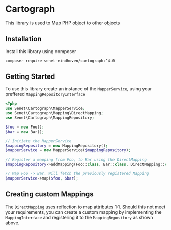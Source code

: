# Cartograph
This library is used to Map PHP object to other objects

## Installation
Install this library using composer
```bash
composer require senet-eindhoven/cartograph:^4.0
```

## Getting Started
To use this library create an instance of the `MapperService`, using your preffered `MappingRepositoryInterface`
````php
<?php
use Senet\Cartograph\MapperService;
use Senet\Cartograph\Mapping\DirectMapping;
use Senet\Cartograph\MappingRepository;

$foo = new Foo();
$bar = new Bar();

// Initiate the MapperService
$mappingRepository = new MappingRepository();
$mapperService = new MapperService($mappingRepository);

// Register a mapping from Foo, to Bar using the DirectMapping
$mappingRepository->addMapping(Foo::class, Bar::class, DirectMapping::class);

// Map Foo -> Bar. Will fetch the previously registered Mapping
$mapperService->map($foo, $bar);
````

## Creating custom Mappings
 The `DirectMapping` uses reflection to map attributes 1:1. Should this not meet your requirements, you can create
 a custom mapping by implementing the `MappingInterface` and registering it to the `MappingRepository` as shown above. 